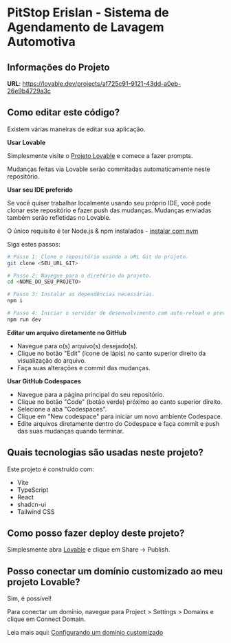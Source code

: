 # PitStop Erislan - Sistema de Agendamento de Lavagem Automotiva

## Informações do Projeto

**URL**: https://lovable.dev/projects/af725c91-9121-43dd-a0eb-26e9b4729a3c

## Como editar este código?

Existem várias maneiras de editar sua aplicação.

**Usar Lovable**

Simplesmente visite o [Projeto Lovable](https://lovable.dev/projects/af725c91-9121-43dd-a0eb-26e9b4729a3c) e comece a fazer prompts.

Mudanças feitas via Lovable serão commitadas automaticamente neste repositório.

**Usar seu IDE preferido**

Se você quiser trabalhar localmente usando seu próprio IDE, você pode clonar este repositório e fazer push das mudanças. Mudanças enviadas também serão refletidas no Lovable.

O único requisito é ter Node.js & npm instalados - [instalar com nvm](https://github.com/nvm-sh/nvm#installing-and-updating)

Siga estes passos:

```sh
# Passo 1: Clone o repositório usando a URL Git do projeto.
git clone <SEU_URL_GIT>

# Passo 2: Navegue para o diretório do projeto.
cd <NOME_DO_SEU_PROJETO>

# Passo 3: Instalar as dependências necessárias.
npm i

# Passo 4: Iniciar o servidor de desenvolvimento com auto-reload e preview instantâneo.
npm run dev
```

**Editar um arquivo diretamente no GitHub**

- Navegue para o(s) arquivo(s) desejado(s).
- Clique no botão "Edit" (ícone de lápis) no canto superior direito da visualização do arquivo.
- Faça suas alterações e commit das mudanças.

**Usar GitHub Codespaces**

- Navegue para a página principal do seu repositório.
- Clique no botão "Code" (botão verde) próximo ao canto superior direito.
- Selecione a aba "Codespaces".
- Clique em "New codespace" para iniciar um novo ambiente Codespace.
- Edite arquivos diretamente dentro do Codespace e faça commit e push das suas mudanças quando terminar.

## Quais tecnologias são usadas neste projeto?

Este projeto é construído com:

- Vite
- TypeScript
- React
- shadcn-ui
- Tailwind CSS

## Como posso fazer deploy deste projeto?

Simplesmente abra [Lovable](https://lovable.dev/projects/af725c91-9121-43dd-a0eb-26e9b4729a3c) e clique em Share -> Publish.

## Posso conectar um domínio customizado ao meu projeto Lovable?

Sim, é possível!

Para conectar um domínio, navegue para Project > Settings > Domains e clique em Connect Domain.

Leia mais aqui: [Configurando um domínio customizado](https://docs.lovable.dev/tips-tricks/custom-domain#step-by-step-guide)
